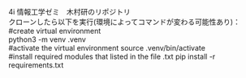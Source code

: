 4i 情報工学ゼミ　木村研のリポジトリ  
クローンしたら以下を実行(環境によってコマンドが変わる可能性あり)：  
#create virtual environment  
python3 -m venv .venv  
#activate the virtual environment
source .venv/bin/activate  
#install required modules that listed in the file .txt
pip install -r requirements.txt  
